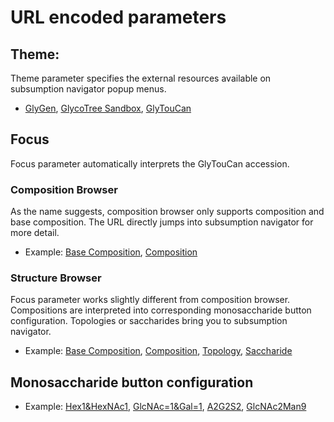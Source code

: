# URL encoded parameters
## Theme:
Theme parameter specifies the external resources available on subsumption navigator popup menus.
* [GlyGen](https://gnome.glyomics.org/StructureBrowser.html?theme=GlyGen),
[GlycoTree Sandbox](https://gnome.glyomics.org/StructureBrowser.html?theme=Sandbox),
[GlyTouCan](https://gnome.glyomics.org/StructureBrowser.html?theme=PubChemCID)
## Focus
Focus parameter automatically interprets the GlyTouCan accession.
### Composition Browser
As the name suggests, composition browser only supports composition and base composition.
The URL directly jumps into subsumption navigator for more detail.
* Example:
[Base Composition](https://gnome.glyomics.org/CompositionBrowser.html?focus=G92050GC), 
[Composition](https://gnome.glyomics.org/CompositionBrowser.html?focus=G21581IH)
### Structure Browser
Focus parameter works slightly different from composition browser. Compositions are interpreted into corresponding monosaccharide button configuration. Topologies or saccharides bring you to subsumption navigator.
* Example:
[Base Composition](https://gnome.glyomics.org/StructureBrowser.html?focus=G92050GC), 
[Composition](https://gnome.glyomics.org/StructureBrowser.html?focus=G21581IH), 
[Topology](https://gnome.glyomics.org/StructureBrowser.html?focus=G44147IO), 
[Saccharide](https://gnome.glyomics.org/StructureBrowser.html?focus=G03652TR)

## Monosaccharide button configuration
* Example:
[Hex1&HexNAc1](https://gnome.glyomics.org/StructureBrowser.html?HexNAc=1&Hex=1), 
[GlcNAc=1&Gal=1](https://gnome.glyomics.org/StructureBrowser.html?GlcNAc=1&HexNAc=1&Gal=1&Hex=1), 
[A2G2S2](https://gnome.glyomics.org/StructureBrowser.html?GlcNAc=4&HexNAc=4&Gal=2&Man=3&Hex=5&NeuAc=2), 
[GlcNAc2Man9](https://gnome.glyomics.org/StructureBrowser.html?GlcNAc=2&HexNAc=2&Man=9&Hex=9)
